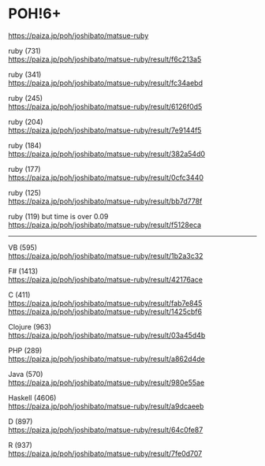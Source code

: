 POH!6+
===================
  
https://paiza.jp/poh/joshibato/matsue-ruby  
  
  
  
  
  

ruby (731)  
https://paiza.jp/poh/joshibato/matsue-ruby/result/f6c213a5  
  
ruby (341)  
https://paiza.jp/poh/joshibato/matsue-ruby/result/fc34aebd  
  
ruby (245)  
https://paiza.jp/poh/joshibato/matsue-ruby/result/6126f0d5  
  
ruby (204)  
https://paiza.jp/poh/joshibato/matsue-ruby/result/7e9144f5  
  
ruby (184)    
https://paiza.jp/poh/joshibato/matsue-ruby/result/382a54d0  
    
ruby (177)  
https://paiza.jp/poh/joshibato/matsue-ruby/result/0cfc3440  
  
ruby (125)  
https://paiza.jp/poh/joshibato/matsue-ruby/result/bb7d778f  
  
ruby (119) but time is over 0.09   
https://paiza.jp/poh/joshibato/matsue-ruby/result/f5128eca  
  
  
  
-------
  
VB (595)  
https://paiza.jp/poh/joshibato/matsue-ruby/result/1b2a3c32  
  
F# (1413)  
https://paiza.jp/poh/joshibato/matsue-ruby/result/42176ace  
  
C (411)  
https://paiza.jp/poh/joshibato/matsue-ruby/result/fab7e845    
https://paiza.jp/poh/joshibato/matsue-ruby/result/1425cbf6    
  
Clojure (963)  
https://paiza.jp/poh/joshibato/matsue-ruby/result/03a45d4b  
  
PHP (289)  
https://paiza.jp/poh/joshibato/matsue-ruby/result/a862d4de  
  
Java (570)  
https://paiza.jp/poh/joshibato/matsue-ruby/result/980e55ae  
  
Haskell (4606)  
https://paiza.jp/poh/joshibato/matsue-ruby/result/a9dcaeeb  
  
D (897)  
https://paiza.jp/poh/joshibato/matsue-ruby/result/64c0fe87  
  
R (937)  
https://paiza.jp/poh/joshibato/matsue-ruby/result/7fe0d707  
  
